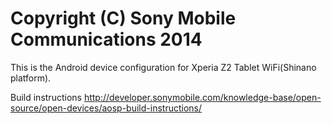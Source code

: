 Copyright (C) Sony Mobile Communications 2014
=============================================

This is the Android device configuration for Xperia Z2 Tablet WiFi(Shinano platform).

Build instructions
http://developer.sonymobile.com/knowledge-base/open-source/open-devices/aosp-build-instructions/
